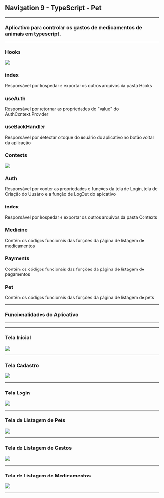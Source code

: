 ## Navigation 9 - TypeScript - Pet


-------------------------------------------------------------------------------------------------------------

### Aplicativo para controlar os gastos de medicamentos de animais em typescript.

-------------------------------------------------------------------------------------------------------------

### Hooks

<img src="https://github.com/elias31072002/arleyatv/blob/main/imagens/hooks.PNG">

### index

Responsável por hospedar e exportar os outros arquivos da pasta Hooks


### useAuth

Responsável por retornar as propriedades do "value" do AuthContext.Provider


### useBackHandler

Responsável por detectar o toque do usuário do aplicativo no botão voltar da aplicação


### Contexts

<img src="https://github.com/elias31072002/arleyatv/blob/main/imagens/context.PNG">

### Auth

Responsável por conter as propriedades e funções da tela de Login, tela de Criação do Uusário e a função de LogOut do aplicativo

### index

Responsável por hospedar e exportar os outros arquivos da pasta Contexts

### Medicine

Contém os códigos funcionais das funções da página de listagem de medicamentos

### Payments

Contém os códigos funcionais das funções da página de listagem de pagamentos

### Pet

Contém os códigos funcionais das funções da página de listagem de pets

-------------------------------------------------------------------------------------------------------------

### Funcionalidades do Aplicativo

-------------------------------------------------------------------------------------------------------------


-------------------------------------------------------------------------------------------------------------

### Tela Inicial

<img src="https://github.com/elias31072002/arleyatv/blob/main/imagens/telainicial.PNG">


-------------------------------------------------------------------------------------------------------------


### Tela Cadastro

<img src="https://github.com/elias31072002/arleyatv/blob/main/imagens/telacadastro.PNG">


-------------------------------------------------------------------------------------------------------------


### Tela Login

<img src="https://github.com/elias31072002/arleyatv/blob/main/imagens/telalogin.PNG">


-------------------------------------------------------------------------------------------------------------


### Tela de Listagem de Pets

<img src="https://github.com/elias31072002/arleyatv/blob/main/imagens/telalistagempets.PNG">


-------------------------------------------------------------------------------------------------------------


### Tela de Listagem de Gastos

<img src="https://github.com/elias31072002/arleyatv/blob/main/imagens/telagastos.PNG">


-------------------------------------------------------------------------------------------------------------


### Tela de Listagem de Medicamentos

<img src="https://github.com/elias31072002/arleyatv/blob/main/imagens/telademedicacoes.PNG">


-------------------------------------------------------------------------------------------------------------


